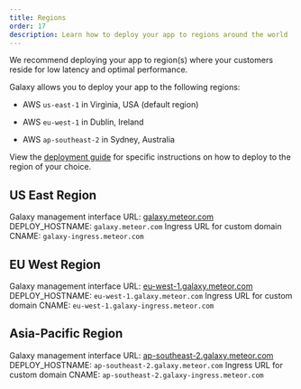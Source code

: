 ```yaml
---
title: Regions
order: 17
description: Learn how to deploy your app to regions around the world
---
```


We recommend deploying your app to region(s) where your customers reside for low latency and optimal performance.

Galaxy allows you to deploy your app to the following regions:

- AWS `us-east-1` in Virginia, USA (default region)

- AWS `eu-west-1` in Dublin, Ireland

- AWS `ap-southeast-2` in Sydney, Australia

View the [deployment guide](deploy-guide.html) for specific instructions on how to deploy to the region of your choice.

<h2 id="us-east">US East Region</h2>

Galaxy management interface URL: [galaxy.meteor.com](https://galaxy.meteor.com)
DEPLOY_HOSTNAME: `galaxy.meteor.com`
Ingress URL for custom domain CNAME: `galaxy-ingress.meteor.com`

<h2 id="eu-west">EU West Region</h2>

Galaxy management interface URL: [eu-west-1.galaxy.meteor.com](https://eu-west-1.galaxy.meteor.com/)
DEPLOY_HOSTNAME: `eu-west-1.galaxy.meteor.com`
Ingress URL for custom domain CNAME: `eu-west-1.galaxy-ingress.meteor.com`

<h2 id="us-east">Asia-Pacific Region</h2>

Galaxy management interface URL: [ap-southeast-2.galaxy.meteor.com](https://ap-southeast-2.galaxy.meteor.com)
DEPLOY_HOSTNAME: `ap-southeast-2.galaxy.meteor.com`
Ingress URL for custom domain CNAME: `ap-southeast-2.galaxy-ingress.meteor.com`
